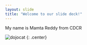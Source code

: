 ```yaml
---
layout: slide
title: "Welcome to our slide deck!"
---
```


My name is Mamta Reddy from CDCR

![dojocat](https://octodex.github.com/images/dojocat.jpg)
{: .center}
